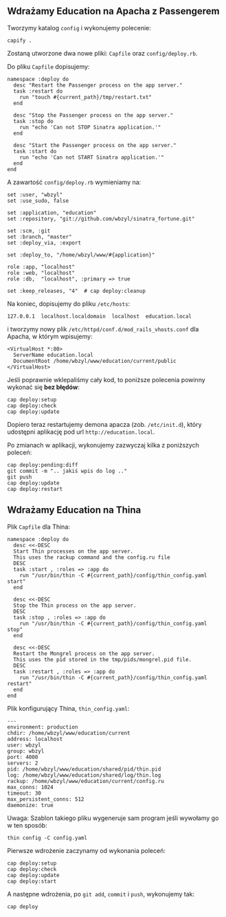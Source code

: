 ## Wdrażamy Education na Apacha z Passengerem

Tworzymy katalog `config` i wykonujemy polecenie:

    capify .

Zostaną utworzone dwa nowe pliki: `Capfile` oraz `config/deploy.rb`.

Do pliku `Capfile` dopisujemy:

    namespace :deploy do
      desc "Restart the Passenger process on the app server."
      task :restart do
        run "touch #{current_path}/tmp/restart.txt"
      end

      desc "Stop the Passenger process on the app server."
      task :stop do
        run "echo 'Can not STOP Sinatra application.'"
      end

      desc "Start the Passenger process on the app server."
      task :start do
        run "echo 'Can not START Sinatra application.'"
      end
    end


A zawartość `config/deploy.rb` wymieniamy na:

    set :user, "wbzyl"
    set :use_sudo, false

    set :application, "education"
    set :repository, "git://github.com/wbzyl/sinatra_fortune.git"

    set :scm, :git
    set :branch, "master"
    set :deploy_via, :export

    set :deploy_to, "/home/wbzyl/www/#{application}"

    role :app, "localhost"
    role :web, "localhost"
    role :db,  "localhost", :primary => true

    set :keep_releases, "4"  # cap deploy:cleanup


Na koniec, dopisujemy do pliku `/etc/hosts`:

    127.0.0.1  localhost.localdomain  localhost  education.local

i tworzymy nowy plik `/etc/httpd/conf.d/mod_rails_vhosts.conf`
dla Apacha, w którym wpisujemy:

    <VirtualHost *:80>
      ServerName education.local
      DocumentRoot /home/wbzyl/www/education/current/public
    </VirtualHost>

Jeśli poprawnie wklepaliśmy cały kod, to poniższe polecenia
powinny wykonać się **bez błędów**:

    cap deploy:setup
    cap deploy:check
    cap deploy:update

Dopiero teraz restartujemy demona apacza (zob. `/etc/init.d`), który
udostępni aplikację pod url `http://education.local`.

Po zmianach w aplikacji, wykonujemy zazwyczaj kilka z poniższych poleceń:

    cap deploy:pending:diff
    git commit -m ".. jakiś wpis do log .."
    git push
    cap deploy:update
    cap deploy:restart


## Wdrażamy Education na Thina

Plik `Capfile` dla Thina:

    namespace :deploy do
      desc <<-DESC
      Start Thin processes on the app server.
      This uses the rackup command and the config.ru file
      DESC
      task :start , :roles => :app do
        run "/usr/bin/thin -C #{current_path}/config/thin_config.yaml start"
      end

      desc <<-DESC
      Stop the Thin process on the app server.
      DESC
      task :stop , :roles => :app do
        run "/usr/bin/thin -C #{current_path}/config/thin_config.yaml stop"
      end

      desc <<-DESC
      Restart the Mongrel process on the app server.
      This uses the pid stored in the tmp/pids/mongrel.pid file.
      DESC
      task :restart , :roles => :app do
        run "/usr/bin/thin -C #{current_path}/config/thin_config.yaml restart"
      end
    end


Plik konfigurujący Thina, `thin_config.yaml`:

    ---
    environment: production
    chdir: /home/wbzyl/www/education/current
    address: localhost
    user: wbzyl
    group: wbzyl
    port: 4000
    servers: 2
    pid: /home/wbzyl/www/education/shared/pid/thin.pid
    log: /home/wbzyl/www/education/shared/log/thin.log
    rackup: /home/wbzyl/www/education/current/config.ru
    max_conns: 1024
    timeout: 30
    max_persistent_conns: 512
    daemonize: true


Uwaga: Szablon takiego pliku wygeneruje sam program
jeśli wywołamy go w ten sposób:

    thin config -C config.yaml

Pierwsze wdrożenie zaczynamy od wykonania poleceń:

    cap deploy:setup
    cap deploy:check
    cap deploy:update
    cap deploy:start

A następne wdrożenia, po `git add`, `commit` i `push`,
wykonujemy tak:

    cap deploy
